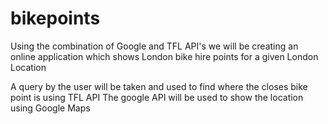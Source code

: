# bikepoints

Using the combination of Google and TFL API's we will be creating an online application which shows London bike hire points for a given London Location

A query by the user will be taken and used to find where the closes bike point is using TFL API 
The google API will be used to show the location using Google Maps 
